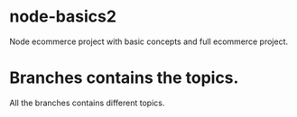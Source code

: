 # node-basics2
Node ecommerce project with basic concepts and full ecommerce project.

# Branches contains the topics.
All the branches contains different topics.
